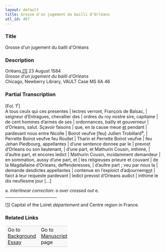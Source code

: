 ```yaml
---  
layout: default  
title: Grosse d'un jugement du bailli d'Orléans  
utl_id: 467
---
```


### Title

Grosse d'un jugement du bailli d'Orléans

### Description

<p>Orléans,<a href="#_ftn1" name="_ftnref1" title="" id="_ftnref1">[1]</a> 23 August 1584<br /><em>Grosse d’un jugement du bailli d’Orléans</em><br />
Chicago, Newberry Library, VAULT Case MS 6A 46</p>



### Partial Transcription

<p>[Fol. 1<sup>r</sup>]<br />
A tous ceulx qui ces presentes | lectres verront, François de Balsac, | seigneur d’Entragues, chevallier des | ordres du roy nostre sire, capitaine | de cent hommes d’armes de ses | ordonnances, bailly et gouverneur | d’Orleans, salut. Sçavoir faisons | que, en la cause meue <u>et</u> pendant | pardevant nous entre Nicolle | Boirot veufve [feu] Jullien Trobillard<sup>a</sup>, | Perrette Boirot veufve feu Roullet | Tharin et Perrette Boirot veufve | feu Jehan Piedbourg, appellantes | d’une sentence donnee par le | prevost d’Orleans ou son lieutenant, | d’une part, et Mathurin Cousin, inthimé, | d’aultre part, et encores ledict | Mathurin Cousin, incidamment demandeur | en sommation, aussy d’une part, et | les religieuses prieure et couvant | de la Magdallaine d’Orleans, deffenderesses, | d’aultre part ; veu par nous la | demande desdictes appellantes | contenue en l’exploict d’adjournem<u>en</u>t | faict à leur requeste pardevant | ledict prevost d’Orleans audict | inthimé le dix neufiesme jour […]</p>
<p>a. <em>interlinear correction</em>: o <em>over</em> <em>crossed out </em>e.</p>
<div>
<hr align="left" size="1" width="33%" /><div id="ftn1"><a href="#_ftnref1" name="_ftn1" title="" id="_ftn1">[1]</a> Capital of the Loiret <em>département</em> and Centre region in France.

</div>
</div>


### Related Links

<table border="0.5" cellpadding="1" cellspacing="1" style="width: 200px; background-color:#F8F8F8;">
    <tbody style="border-color:#ccc">
        <tr style="border-color:#ccc">
            <td>Go to <a href="https://french.newberry.t-pen.org/essay/467" target="_blank">Background Essay</a></td>
            <td>Go to <a href="https://french.newberry.t-pen.org/www/record.html?id=467" target="_blank">Manuscript</a> page</td>
        </tr>
    </tbody>
</table>
